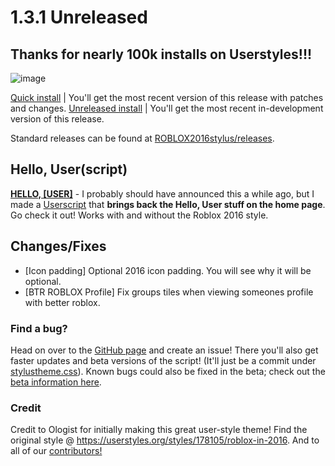 # 1.3.1 Unreleased

## Thanks for nearly 100k installs on Userstyles!!!
![image](https://github.com/anthony1x6000/ROBLOX2016stylus/assets/33004321/0560ce22-209c-4df2-90fa-b61dda473597)

[Quick install](https://github.com/anthony1x6000/ROBLOX2016stylus/raw/downloads/.user.css-installFiles/release.user.css) | You'll get the most recent version of this release with patches and changes.
[Unreleased install](https://github.com/anthony1x6000/ROBLOX2016stylus/raw/main/devDownloads/roblox2016-preLatest.user.css) | You'll get the most recent in-development version of this release.

Standard releases can be found at [ROBLOX2016stylus/releases](https://github.com/anthony1x6000/ROBLOX2016stylus/releases).

## Hello, User(script)

[**HELLO, [USER]**](https://github.com/anthony1x6000/ROBLOX2016stylus/blob/main/helloUser.user.js) - I probably should have announced this a while ago, but I made a [Userscript](https://github.com/anthony1x6000/ROBLOX2016stylus/blob/main/helloUser.user.js) that **brings back the Hello, User stuff on the home page**. Go check it out! Works with and without the Roblox 2016 style.

## Changes/Fixes 
- [Icon padding] Optional 2016 icon padding. You will see why it will be optional.
- [BTR ROBLOX Profile] Fix groups tiles when viewing someones profile with better roblox.

### Find a bug?

Head on over to the [GitHub page](https://github.com/anthony1x6000/ROBLOX2016stylus) and create an issue!
There you'll also get faster updates and beta versions of the script! (It'll just be a commit under [stylustheme.css](https://github.com/anthony1x6000/ROBLOX2016stylus/blob/main/stylustheme.css)). Known bugs could also be fixed in the beta; check out the [beta information here](https://github.com/anthony1x6000/ROBLOX2016stylus/blob/main/unreleasedChanges.md#beta--116).

### Credit

Credit to Ologist for initially making this great user-style theme!
Find the original style @ https://userstyles.org/styles/178105/roblox-in-2016.
And to all of our [contributors!](https://github.com/anthony1x6000/ROBLOX2016stylus/graphs/contributors)
